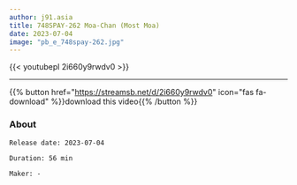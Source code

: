 ```yaml
---
author: j91.asia
title: 748SPAY-262 Moa-Chan (Most Moa)
date: 2023-07-04
image: "pb_e_748spay-262.jpg"
---
```



{{< youtubepl 2i660y9rwdv0 >}}
___

{{% button href="https://streamsb.net/d/2i660y9rwdv0" icon="fas fa-download" %}}download this video{{% /button %}}
### About

`Release date: 2023-07-04`

`Duration: 56 min`

`Maker:	-`